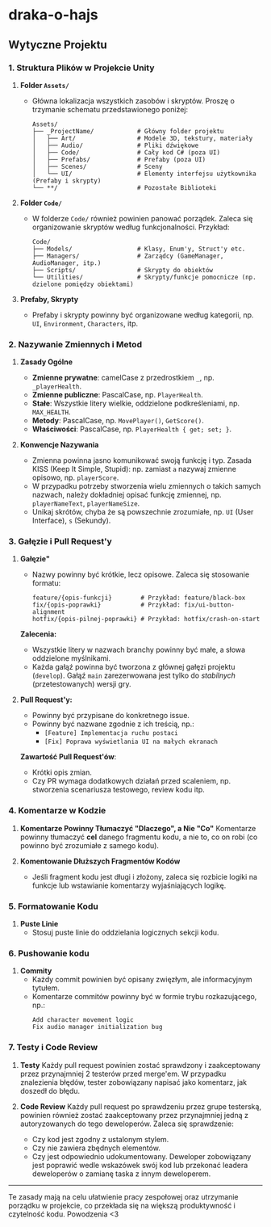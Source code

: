 # draka-o-hajs
## Wytyczne Projektu

### 1. **Struktura Plików w Projekcie Unity**

1. **Folder `Assets/`**
   - Główna lokalizacja wszystkich zasobów i skryptów. Proszę o trzymanie schematu przedstawionego poniżej:
     ```
     Assets/
     ├── _ProjectName/            # Główny folder projektu
     │   ├── Art/                 # Modele 3D, tekstury, materiały
     │   ├── Audio/               # Pliki dźwiękowe
     │   ├── Code/                # Cały kod C# (poza UI)
     │   ├── Prefabs/             # Prefaby (poza UI)
     │   ├── Scenes/              # Sceny
     │   └── UI/                  # Elementy interfejsu użytkownika (Prefaby i skrypty)
     └── **/                      # Pozostałe Biblioteki
     ```

2. **Folder `Code/`**
   - W folderze `Code/` również powinien panować porządek. Zaleca się organizowanie skryptów według funkcjonalności. Przykład:
     ```
     Code/
     ├── Models/                  # Klasy, Enum'y, Struct'y etc.
     ├── Managers/                # Zarządcy (GameManager, AudioManager, itp.)
     ├── Scripts/                 # Skrypty do obiektów
     └── Utilities/               # Skrypty/funkcje pomocnicze (np. dzielone pomiędzy obiektami)
     ```

3. **Prefaby, Skrypty**
   - Prefaby i skrypty powinny być organizowane według kategorii, np. `UI`, `Environment`, `Characters`, itp.

### 2. **Nazywanie Zmiennych i Metod**

1. **Zasady Ogólne**
   - **Zmienne prywatne**: camelCase z przedrostkiem `_`, np. `_playerHealth`.
   - **Zmienne publiczne**: PascalCase, np. `PlayerHealth`.
   - **Stałe**: Wszystkie litery wielkie, oddzielone podkreśleniami, np. `MAX_HEALTH`.
   - **Metody**: PascalCase, np. `MovePlayer()`, `GetScore()`.
   - **Właściwości**: PascalCase, np. `PlayerHealth { get; set; }`.

2. **Konwencje Nazywania**
   - Zmienna powinna jasno komunikować swoją funkcję i typ. Zasada KISS (Keep It Simple, Stupid): np. zamiast `a` nazywaj zmienne opisowo, np. `playerScore`.
   - W przypadku potrzeby stworzenia wielu zmiennych o takich samych nazwach, należy dokładniej opisać funkcję zmiennej, np. `playerNameText`, `playerNameSize`.
   - Unikaj skrótów, chyba że są powszechnie zrozumiałe, np. `UI` (User Interface), `s` (Sekundy).

### 3. **Gałęzie i Pull Request'y**

1. **Gałęzie"**
   - Nazwy powinny być krótkie, lecz opisowe. Zaleca się stosowanie formatu:
     ```
     feature/{opis-funkcji}        # Przykład: feature/black-box
     fix/{opis-poprawki}           # Przykład: fix/ui-button-alignment
     hotfix/{opis-pilnej-poprawki} # Przykład: hotfix/crash-on-start
     ```

   **Zalecenia:**
   - Wszystkie litery w nazwach branchy powinny być małe, a słowa oddzielone myślnikami.
   - Każda gałąź powinna być tworzona z głównej gałęzi projektu (`develop`). Gałąź `main` zarezerwowana jest tylko do *stabilnych* (przetestowanych) wersji gry.

3. **Pull Request'y:**
   - Powinny być przypisane do konkretnego issue.
   - Powinny być nazwane zgodnie z ich treścią, np.:
     - `[Feature] Implementacja ruchu postaci`
     - `[Fix] Poprawa wyświetlania UI na małych ekranach`

   **Zawartość Pull Request'ów**:
   - Krótki opis zmian.
   - Czy PR wymaga dodatkowych działań przed scaleniem, np. stworzenia scenariusza testowego, review kodu itp.

### 4. **Komentarze w Kodzie**

1. **Komentarze Powinny Tłumaczyć "Dlaczego", a Nie "Co"**
   Komentarze powinny tłumaczyć **cel** danego fragmentu kodu, a nie to, co on robi (co powinno być zrozumiałe z samego kodu).

2. **Komentowanie Dłuższych Fragmentów Kodów**
   - Jeśli fragment kodu jest długi i złożony, zaleca się rozbicie logiki na funkcje lub wstawianie komentarzy wyjaśniających logikę.

### 5. **Formatowanie Kodu**

1. **Puste Linie**
   - Stosuj puste linie do oddzielania logicznych sekcji kodu.

### 6. **Pushowanie kodu**

1. **Commity**
   - Każdy commit powinien być opisany zwięzłym, ale informacyjnym tytułem.
   - Komentarze commitów powinny być w formie trybu rozkazującego, np.:
     ```
     Add character movement logic
     Fix audio manager initialization bug
     ```

### 7. **Testy i Code Review**

1. **Testy**
   Każdy pull request powinien zostać sprawdzony i zaakceptowany przez przynajmniej 2 testerów przed merge'em. W przypadku znalezienia błędów, tester zobowiązany napisać jako komentarz, jak doszedł do błędu.

2. **Code Review**
   Każdy pull request po sprawdzeniu przez grupe testerską, powinien również zostać zaakceptowany przez przynajmniej jedną z autoryzowanych do tego deweloperów. Zaleca się sprawdzenie:
   - Czy kod jest zgodny z ustalonym stylem.
   - Czy nie zawiera zbędnych elementów.
   - Czy jest odpowiednio udokumentowany.
   Deweloper zobowiązany jest poprawić wedle wskazówek swój kod lub przekonać leadera deweloperów o zamianę taska z innym deweloperem.

---

Te zasady mają na celu ułatwienie pracy zespołowej oraz utrzymanie porządku w projekcie, co przekłada się na większą produktywność i czytelność kodu. Powodzenia <3
